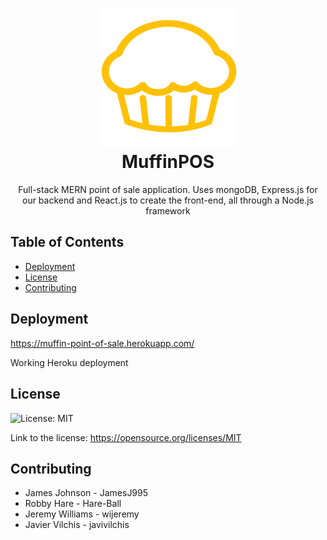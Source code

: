 <h1 align="center">
  <img src="client/public/images/muffin.svg" width="224px"/><br/>
  MuffinPOS
</h1>
<p align="center">Full-stack MERN point of sale application. Uses mongoDB, Express.js for our backend and React.js to create the front-end, all through a Node.js framework</p>

## Table of Contents
- [Deployment](#deployment)
- [License](#license)
- [Contributing](#contributing)

## Deployment
https://muffin-point-of-sale.herokuapp.com/

Working Heroku deployment

## License
![License: MIT](https://img.shields.io/badge/License-MIT-yellow.svg)

Link to the license: https://opensource.org/licenses/MIT


## Contributing
- James Johnson - JamesJ995
- Robby Hare - Hare-Ball
- Jeremy Williams - wijeremy
- Javier Vilchis - javivilchis
